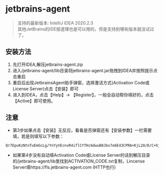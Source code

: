 # jetbrains-agent  

> 支持的最新版本: IntelliJ IDEA 2020.2.3  
> 其他JetBrains的IDE按道理也是可以用的，但是支持到哪些版本就没试过了。
## 安装方法

1. 先打开IDEA,解压jetbrains-agent.zip  
2. 进入/jetbrains-agent/lib目录将jetbrains-agent.jar拖拽到IDEA并按照提示点击重启  
3. 重启后出现JetbrainsAgent助手弹窗，选择激活方式(Activation Code或License Server)点击【安装】即可  
4. 进入到IDEA，点击【Help】→ 【Register】，一般会自动帮你填好的，点击【Active】即可使用。


## 注意
* 第3步如果点击【安装】无反应，看看是否弹窗还有【安装参数】一栏需要填，若是则填写以下参数：
```text
Qr7EpuKzNtnTuEmGcLg/YnYyVEcnvR4iflCYTHc6dwuB8Jbx7e6E43CPRA+KjL2O/D/C+hj/rDFrwCNgGAvLcJd3bcaJ8UTMh8FPxd2EfjDt0eopoRIRQKtw8Ua3hlm2i+GvhYnaJ5/F1XN7H/8uEtYqFQlJc9auMxAL3gdnsmY
```

* 如果第4步没有自动填Activation Code或License Server的话到解压目录的/jetbrains-agent/lib里找到ACTIVATION_CODE.txt复制，Lincense Server填https://fls.jetbrains-agent.com (HTTP也行)
